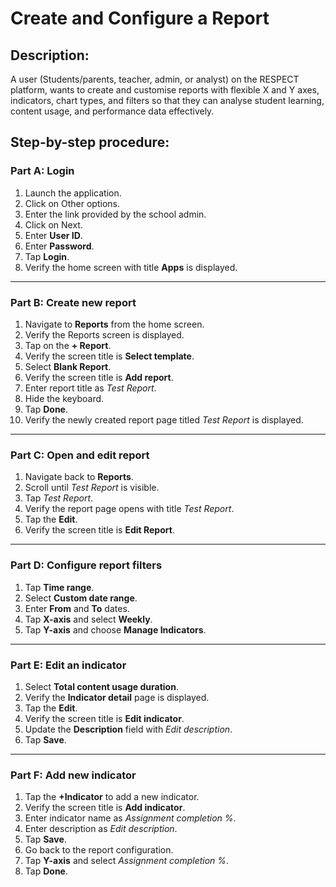 # Create and Configure a Report

## Description:
A user (Students/parents, teacher, admin, or analyst) on the RESPECT platform, wants to create and customise reports with flexible X and Y axes, indicators, chart types, and filters so that they can analyse student learning, content usage, and performance data effectively.

## Step-by-step procedure:

### Part A: Login

1. Launch the application. 
2. Click on Other options.
3. Enter the link provided by the school admin.
4. Click on Next.
5. Enter **User ID**.
6. Enter **Password**.
7. Tap **Login**.
8. Verify the home screen with title **Apps** is displayed.

---

### Part B: Create new report

1. Navigate to **Reports** from the home screen.
2. Verify the Reports screen is displayed.
3. Tap on the **+ Report**.
4. Verify the screen title is **Select template**.
5. Select **Blank Report**.
6. Verify the screen title is **Add report**.
7. Enter report title as *Test Report*.
8. Hide the keyboard.
9. Tap **Done**.
10. Verify the newly created report page titled *Test Report* is displayed.

---

### Part C: Open and edit report

1. Navigate back to **Reports**.
2. Scroll until *Test Report* is visible.
3. Tap *Test Report*.
4. Verify the report page opens with title *Test Report*.
5. Tap the **Edit**.
6. Verify the screen title is **Edit Report**.

---

### Part D: Configure report filters

1. Tap **Time range**.
2. Select **Custom date range**.
3. Enter **From** and **To** dates.
4. Tap **X-axis** and select **Weekly**.
5. Tap **Y-axis** and choose **Manage Indicators**.

---

### Part E: Edit an indicator

1. Select **Total content usage duration**.
2. Verify the **Indicator detail** page is displayed.
3. Tap the **Edit**.
4. Verify the screen title is **Edit indicator**.
5. Update the **Description** field with *Edit description*.
6. Tap **Save**.

---

### Part F: Add new indicator

1. Tap the **+Indicator** to add a new indicator.
2. Verify the screen title is **Add indicator**.
3. Enter indicator name as *Assignment completion %*.
4. Enter description as *Edit description*.
5. Tap **Save**.
6. Go back to the report configuration.
7. Tap **Y-axis** and select *Assignment completion %*.
8. Tap **Done**.
